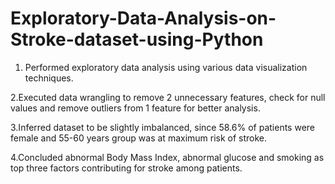 # Exploratory-Data-Analysis-on-Stroke-dataset-using-Python
1. Performed exploratory data analysis using various data visualization techniques.

2.Executed data wrangling to remove 2 unnecessary features, check for null values and remove outliers from 1 feature for better analysis.

3.Inferred dataset to be slightly imbalanced, since 58.6% of patients were female and 55-60 years group was at maximum risk of stroke.

4.Concluded abnormal Body Mass Index, abnormal glucose and smoking as top three factors contributing for stroke among patients.
